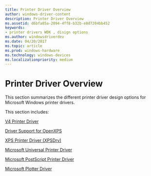 ```yaml
---
title: Printer Driver Overview
author: windows-driver-content
description: Printer Driver Overview
ms.assetid: d6bfa85a-2094-4ff8-b32b-e8d7204bb452
keywords:
- printer drivers WDK , disign options
ms.author: windowsdriverdev
ms.date: 04/20/2017
ms.topic: article
ms.prod: windows-hardware
ms.technology: windows-devices
ms.localizationpriority: medium
---
```


# Printer Driver Overview


This section summarizes the different printer driver design options for Microsoft Windows printer drivers.

This section includes:

[V4 Printer Driver](v4-printer-driver.md)

[Driver Support for OpenXPS](driver-support-for-openxps.md)

[XPS Printer Driver (XPSDrv)](xpsdrv-printer-driver.md)

[Microsoft Universal Printer Driver](microsoft-universal-printer-driver.md)

[Microsoft PostScript Printer Driver](microsoft-postscript-printer-driver.md)

[Microsoft Plotter Driver](microsoft-plotter-driver.md)

 

 




